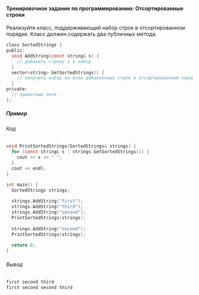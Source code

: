 #### Тренировочное задание по программированию: Отсортированные строки ####

Реализуйте класс, поддерживающий набор строк в отсортированном порядке. Класс должен содержать два публичных метода:
```objectivec
class SortedStrings {
public:
  void AddString(const string& s) {
    // добавить строку s в набор
  }
  vector<string> GetSortedStrings() {
    // получить набор из всех добавленных строк в отсортированном порядке
  }
private:
  // приватные поля
};
```

##### Пример #####
###### Код ######
```objectivec
void PrintSortedStrings(SortedStrings& strings) {
  for (const string& s : strings.GetSortedStrings()) {
    cout << s << " ";
  }
  cout << endl;
}

int main() {
  SortedStrings strings;
  
  strings.AddString("first");
  strings.AddString("third");
  strings.AddString("second");
  PrintSortedStrings(strings);
  
  strings.AddString("second");
  PrintSortedStrings(strings);
  
  return 0;
}
```

###### Вывод ######
```objectivec
first second third
first second second third
```